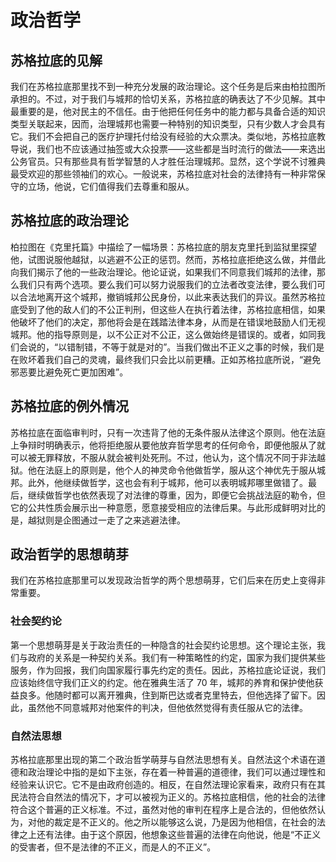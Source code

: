 # 政治哲学

## 苏格拉底的见解

我们在苏格拉底那里找不到一种充分发展的政治理论。这个任务是后来由柏拉图所承担的。不过，对于我们与城邦的恰切关系，苏格拉底的确表达了不少见解。其中最重要的是，他对民主的不信任。由于他把任何任务中的能力都与具备合适的知识类型关联起来，因而，治理城邦也需要一种特别的知识类型，只有少数人才会具有它。我们不会把自己的医疗护理托付给没有经验的大众票决。类似地，苏格拉底教导说，我们也不应该通过抽签或大众投票——这些都是当时流行的做法——来选出公务官员。只有那些具有哲学智慧的人才胜任治理城邦。显然，这个学说不讨雅典最受欢迎的那些领袖们的欢心。一般说来，苏格拉底对社会的法律持有一种非常保守的立场，他说，它们值得我们去尊重和服从。

## 苏格拉底的政治理论

柏拉图在《克里托篇》中描绘了一幅场景：苏格拉底的朋友克里托到监狱里探望他，试图说服他越狱，以逃避不公正的惩罚。然而，苏格拉底拒绝这么做，并借此向我们揭示了他的一些政治理论。他论证说，如果我们不同意我们城邦的法律，那么我们只有两个选项。要么我们可以努力说服我们的立法者改变法律，要么我们可以合法地离开这个城邦，撤销城邦公民身份，以此来表达我们的异议。虽然苏格拉底受到了他的敌人们的不公正判刑，但这些人在执行着法律，苏格拉底相信，如果他破坏了他们的决定，那他将会是在践踏法律本身，从而是在错误地鼓励人们无视城邦。他的指导原则是，以不公正对不公正，这么做始终是错误的。或者，如同我们会说的，“以错制错，不等于就是对的”。当我们做出不正义之事的时候，我们是在败坏着我们自己的灵魂，最终我们只会比以前更糟。正如苏格拉底所说，“避免邪恶要比避免死亡更加困难”。

## 苏格拉底的例外情况

苏格拉底在面临审判时，只有一次违背了他的无条件服从法律这个原则。他在法庭上争辩时明确表示，他将拒绝服从要他放弃哲学思考的任何命令，即便他服从了就可以被无罪释放，不服从就会被判处死刑。不过，他认为，这个情况不同于非法越狱。他在法庭上的原则是，他个人的神灵命令他做哲学，服从这个神优先于服从城邦。此外，他继续做哲学，这也会有利于城邦，他可以表明城邦哪里做错了。最后，继续做哲学也依然表现了对法律的尊重，因为，即便它会挑战法庭的勒令，但它的公共性质会展示出一种意愿，愿意接受相应的法律后果。与此形成鲜明对比的是，越狱则是企图通过一走了之来逃避法律。

## 政治哲学的思想萌芽

我们在苏格拉底那里可以发现政治哲学的两个思想萌芽，它们后来在历史上变得非常重要。

### 社会契约论

第一个思想萌芽是关于政治责任的一种隐含的社会契约论思想。这个理论主张，我们与政府的关系是一种契约关系。我们有一种策略性的约定，国家为我们提供某些服务，作为回报，我们向国家履行事先约定的责任。因此，苏格拉底论证说，我们应该始终信守我们正义的约定。他在雅典生活了 70 年，城邦的养育和保护使他获益良多。他随时都可以离开雅典，住到斯巴达或者克里特去，但他选择了留下。因此，虽然他不同意城邦对他案件的判决，但他依然觉得有责任服从它的法律。

### 自然法思想

苏格拉底那里出现的第二个政治哲学萌芽与自然法思想有关。自然法这个术语在道德和政治理论中指的是如下主张，存在着一种普遍的道德律，我们可以通过理性和经验来认识它。它不是由政府创造的。相反，在自然法理论家看来，政府只有在其民法符合自然法的情况下，才可以被视为正义的。苏格拉底相信，他的社会的法律符合这个普遍的正义标准。不过，虽然对他的审判在程序上是合法的，但他依然认为，对他的裁定是不正义的。他之所以能够这么说，乃是因为他相信，在社会的法律之上还有法律。由于这个原因，他想象这些普遍的法律在向他说，他是“不正义的受害者，但不是法律的不正义，而是人的不正义”。

